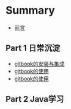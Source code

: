 # Summary


* [前言](README.md)


## Part 1 日常沉淀
* [gitbook的安装与集成](monkey/gitbook的安装与集成.md)
* [gitbook的使用](monkey/gitbook的使用.md)
* [gitbook的使用](monkey/gitbook的使用.md)


## Part 2 Java学习

